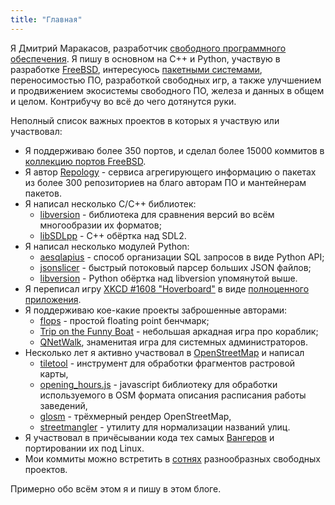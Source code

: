```yaml
---
title: "Главная"
---
```


Я Дмитрий Маракасов, разработчик [свободного программного обеспечения](https://ru.wikipedia.org/wiki/Определение_свободного_программного_обеспечения#Определение).
Я пишу в основном на C++ и Python, участвую в разработке [FreeBSD](https://freebsd.org/), интересуюсь [пакетными системами](https://ru.wikipedia.org/wiki/Система_управления_пакетами), переносимостью ПО, разработкой свободных игр, а также улучшением и продвижением экосистемы свободного ПО, железа и данных в общем и целом. Контрибучу во всё до чего дотянутся руки.

Неполный список важных проектов в которых я участвую или участвовал:
* Я поддерживаю более 350 портов, и сделал более 15000 коммитов в [коллекцию портов FreeBSD](https://www.freebsd.org/ru/ports/).
* Я автор [Repology](https://repology.org/) - сервиса агрегирующего информацию о пакетах из более 300 репозиториев на благо авторам ПО и мантейнерам пакетов.
* Я написал несколько C/C++ библиотек:
  * [libversion](https://github.com/repology/libversion/) - библиотека для сравнения версий во всём многообразии их форматов;
  * [libSDLpp](https://github.com/libSDL2pp/libSDL2pp) - C++ обёртка над SDL2.
* Я написал несколько модулей Python:
  * [aesqlapius](https://pypi.org/project/aesqlapius/) - способ организации SQL запросов в виде Python API;
  * [jsonslicer](https://pypi.org/project/jsonslicer/) - быстрый потоковый парсер больших JSON файлов;
  * [libversion](https://pypi.org/project/libversion/) - Python обёртка над libversion упомянутой выше.
* Я переписал игру [XKCD #1608 "Hoverboard"](https://xkcd.com/1608/) в виде [полноценного приложения](https://github.com/AMDmi3/hoverboard-sdl).
* Я поддерживаю кое-какие проекты заброшенные авторами:
  * [flops](https://github.com/AMDmi3/flops) - простой floating point бенчмарк;
  * [Trip on the Funny Boat](https://github.com/AMDmi3/funnyboat) - небольшая аркадная игра про кораблик;
  * [QNetWalk](https://github.com/AMDmi3/qnetwalk), знаменитая игра для системных администраторов.
* Несколько лет я активно участвовал в [OpenStreetMap](https://www.openstreetmap.org) и написал
  * [tiletool](https://github.com/AMDmi3/tiletool) - инструмент для обработки фрагментов растровой карты,
  * [opening_hours.js](https://github.com/AMDmi3/opening_hours.js) - javascript библиотеку для обработки используемого в OSM формата описания расписания работы заведений,
  * [glosm](https://github.com/AMDmi3/glosm) - трёхмерный рендер OpenStreetMap,
  * [streetmangler](https://github.com/AMDmi3/streetmangler) - утилиту для нормализации названий улиц.
* Я участвовал в причёсывании кода тех самых [Вангеров](https://github.com/KranX/Vangers) и портировании их под Linux.
* Мои коммиты можно встретить в [сотнях](https://www.openhub.net/accounts/AMDmi3/positions) разнообразных свободных проектов.

Примерно обо всём этом я и пишу в этом блоге.
